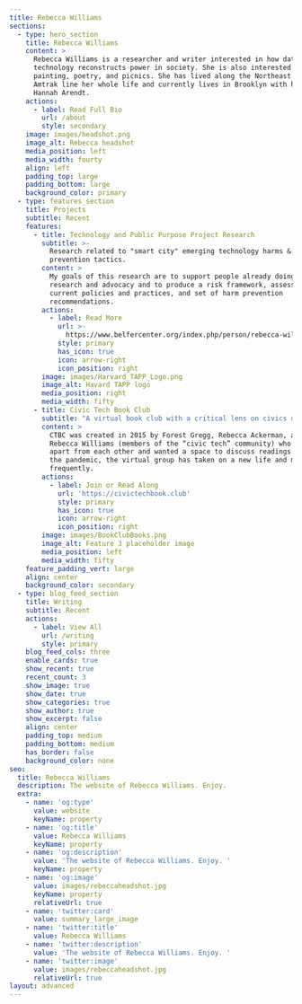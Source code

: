 ```yaml
---
title: Rebecca Williams
sections:
  - type: hero_section
    title: Rebecca Williams
    content: >
      Rebecca Williams is a researcher and writer interested in how data and
      technology reconstructs power in society. She is also interested in oil
      painting, poetry, and picnics. She has lived along the Northeast Regional
      Amtrak line her whole life and currently lives in Brooklyn with her dog,
      Hannah Arendt.
    actions:
      - label: Read Full Bio
        url: /about
        style: secondary
    image: images/headshot.png
    image_alt: Rebecca headshot
    media_position: left
    media_width: fourty
    align: left
    padding_top: large
    padding_bottom: large
    background_color: primary
  - type: features_section
    title: Projects
    subtitle: Recent
    features:
      - title: Technology and Public Purpose Project Research
        subtitle: >-
          Research related to "smart city" emerging technology harms &
          prevention tactics.
        content: >
          My goals of this research are to support people already doing related
          research and advocacy and to produce a risk framework, assessment of
          current policies and practices, and set of harm prevention
          recommendations.
        actions:
          - label: Read More
            url: >-
              https://www.belfercenter.org/index.php/person/rebecca-williams/publication
            style: primary
            has_icon: true
            icon: arrow-right
            icon_position: right
        image: images/Harvard_TAPP_Logo.png
        image_alt: Havard TAPP logo
        media_position: right
        media_width: fifty
      - title: Civic Tech Book Club
        subtitle: "A virtual book club with a critical lens on civics ∩\_ technology."
        content: >
          CTBC was created in 2015 by Forest Gregg, Rebecca Ackerman, and
          Rebecca Williams (members of the “civic tech” community) who lived far
          apart from each other and wanted a space to discuss readings. Since
          the pandemic, the virtual group has taken on a new life and meets more
          frequently.
        actions:
          - label: Join or Read Along
            url: 'https://civictechbook.club'
            style: primary
            has_icon: true
            icon: arrow-right
            icon_position: right
        image: images/BookClubBooks.png
        image_alt: Feature 3 placeholder image
        media_position: left
        media_width: fifty
    feature_padding_vert: large
    align: center
    background_color: secondary
  - type: blog_feed_section
    title: Writing
    subtitle: Recent
    actions:
      - label: View All
        url: /writing
        style: primary
    blog_feed_cols: three
    enable_cards: true
    show_recent: true
    recent_count: 3
    show_image: true
    show_date: true
    show_categories: true
    show_author: true
    show_excerpt: false
    align: center
    padding_top: medium
    padding_bottom: medium
    has_border: false
    background_color: none
seo:
  title: Rebecca Williams
  description: The website of Rebecca Williams. Enjoy.
  extra:
    - name: 'og:type'
      value: website
      keyName: property
    - name: 'og:title'
      value: Rebecca Williams
      keyName: property
    - name: 'og:description'
      value: 'The website of Rebecca Williams. Enjoy. '
      keyName: property
    - name: 'og:image'
      value: images/rebeccaheadshot.jpg
      keyName: property
      relativeUrl: true
    - name: 'twitter:card'
      value: summary_large_image
    - name: 'twitter:title'
      value: Rebecca Williams
    - name: 'twitter:description'
      value: 'The website of Rebecca Williams. Enjoy. '
    - name: 'twitter:image'
      value: images/rebeccaheadshot.jpg
      relativeUrl: true
layout: advanced
---
```

